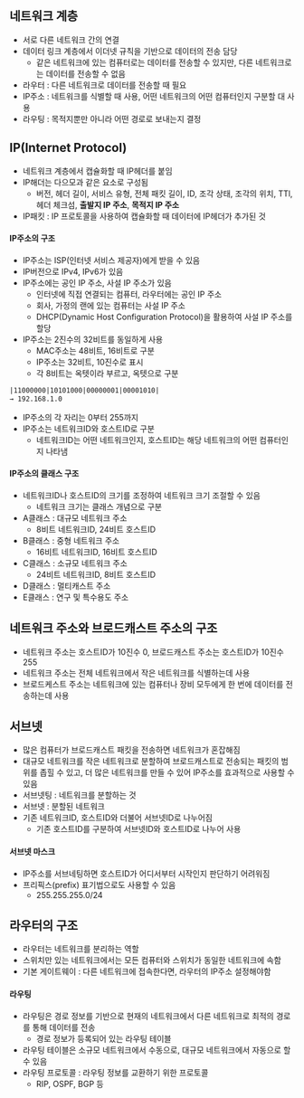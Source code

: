 ## 네트워크 계층
- 서로 다른 네트워크 간의 연결
- 데이터 링크 계층에서 이더넷 규칙을 기반으로 데이터의 전송 담당
    - 같은 네트워크에 있는 컴퓨터로는 데이터를 전송할 수 있지만, 다른 네트워크로는 데이터를 전송할 수 없음
- 라우터 : 다른 네트워크로 데이터를 전송할 때 필요
- IP주소 : 네트워크를 식별할 때 사용, 어떤 네트워크의 어떤 컴퓨터인지 구분할 대 사용
- 라우팅 : 목적지뿐만 아니라 어떤 경로로 보내는지 결정

## IP(Internet Protocol)
- 네트워크 계층에서 캡슐화할 때 IP헤더를 붙임
- IP해더는 다으모과 같은 요소로 구성됨
    - 버전, 헤더 길이, 서비스 유형, 전체 패킷 길이, ID, 조각 상태, 조각의 위치, TTl, 헤더 체크섬, **출발지 IP 주소**, **목적지 IP 주소**
- IP패킷 : IP 프로토콜을 사용하여 캡슐화할 때 데이터에 IP헤더가 추가된 것

#### IP주소의 구조
- IP주소는 ISP(인터넷 서비스 제공자)에게 받을 수 있음
- IP버전으로 IPv4, IPv6가 있음
- IP주소에는 공인 IP 주소, 사설 IP 주소가 있음
    - 인터넷에 직접 연결되는 컴퓨터, 라우터에는 공인 IP 주소
    - 회사, 가정의 랜에 있는 컴퓨터는 사설 IP 주소
    - DHCP(Dynamic Host Configuration Protocol)을 활용하여 사설 IP 주소를 할당
- IP주소는 2진수의 32비트를 동일하게 사용
    - MAC주소는 48비트, 16비트로 구분
    - IP주소는 32비트, 10진수로 표시
    - 각 8비트는 옥텟이라 부르고, 옥텟으로 구분

```txt
|11000000|10101000|00000001|00001010|
→ 192.168.1.0
```
- IP주소의 각 자리는 0부터 255까지
- IP주소는 네트워크ID와 호스트ID로 구분
    - 네트워크ID는 어떤 네트워크인지, 호스트ID는 해당 네트워크의 어떤 컴퓨터인지 나타냄

#### IP주소의 클래스 구조
- 네트워크ID나 호스트ID의 크기를 조정하여 네트워크 크기 조절할 수 있음
    - 네트워크 크기는 클래스 개념으로 구분
- A클래스 : 대규모 네트워크 주소
    - 8비트 네트워크ID, 24비트 호스트ID
- B클래스 : 중형 네트워크 주소
    - 16비트 네트워크ID, 16비트 호스트ID
- C클래스 : 소규모 네트워크 주소
    - 24비트 네트워크ID, 8비트 호스트ID
- D클래스 : 멀티캐스트 주소
- E클래스 : 연구 및 특수용도 주소

## 네트워크 주소와 브로드캐스트 주소의 구조
- 네트워크 주소는 호스트ID가 10진수 0, 브로드캐스트 주소는 호스트ID가 10진수 255
- 네트워크 주소는 전체 네트워크에서 작은 네트워크를 식별하는데 사용
- 브로드케스트 주소는 네트워크에 있는 컴퓨터나 장비 모두에게 한 번에 데이터를 전송하는데 사용

## 서브넷
- 많은 컴퓨터가 브로드캐스트 패킷을 전송하면 네트워크가 혼잡해짐
- 대규모 네트워크를 작은 네트워크로 분할하여 브로드캐스트로 전송되는 패킷의 범위를 좁힐 수 있고, 더 많은 네트워크를 만들 수 있어 IP주소를 효과적으로 사용할 수 있음
- 서브넷팅 : 네트워크를 분할하는 것
- 서브넷 : 분할된 네트워크
- 기존 네트워크ID, 호스트ID와 더불어 서브넷ID로 나누어짐
    - 기존 호스트ID를 구분하여 서브넷ID와 호스트ID로 나누어 사용

#### 서브넷 마스크
- IP주소를 서브네팅하면 호스트ID가 어디서부터 시작인지 판단하기 어려워짐
- 프리픽스(prefix) 표기법으로도 사용할 수 있음
    - 255.255.255.0/24

## 라우터의 구조
- 라우터는 네트워크를 분리하는 역할
- 스위치만 있는 네트워크에서는 모든 컴퓨터와 스위치가 동일한 네트워크에 속함
- 기본 게이트웨이 : 다른 네트워크에 접속한다면, 라우터의 IP주소 설정해야함

#### 라우팅
- 라우팅은 경로 정보를 기반으로 현재의 네트워크에서 다른 네트워크로 최적의 경로를 통해 데이터를 전송
    - 경로 정보가 등록되어 있는 라우팅 테이블
- 라우팅 테이블은 소규모 네트워크에서 수동으로, 대규모 네트워크에서 자동으로 할 수 있음
- 라우팅 프로토콜 : 라우팅 정보를 교환하기 위한 프로토콜
    - RIP, OSPF, BGP 등